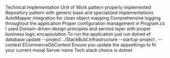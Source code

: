Technical Implementation
Unit of Work pattern properly implemented
Repository pattern with generic base and specialized implementations
AutoMapper integration for clean object mapping
Comprehensive logging throughout the application
Proper configuration management in Program.cs
I used Domain-driven design principles and service layer with proper business logic encapsulation
To run the application just run dotnet ef database update --project ../StackBuld.Infrastructure --startup-project . --context ECommerceDbContext
Ensure you update the appsettings to fit your current mssql Server name
Tech stack choice is dotnet
